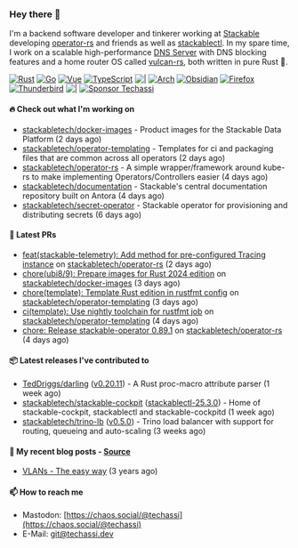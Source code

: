 ### Hey there 👋

I'm a backend software developer and tinkerer working at [Stackable][stackable] developing
[operator-rs][op-rs] and friends as well as [stackablectl][sctl]. In my spare time, I work
on a scalable high-performance [DNS Server][portal] with DNS blocking features and a home
router OS called [vulcan-rs][vulcan], both written in pure Rust 🦀.

[sctl]: https://github.com/stackabletech/stackable-cockpit
[op-rs]: https://github.com/stackabletech/operator-rs
[stackable]: https://github.com/stackabletech
[portal]: https://github.com/portal-rs/portal
[vulcan]: https://github.com/vulcan-rs

[![Rust](https://img.shields.io/badge/-Rust-141414?style=flat&logo=rust&logoColor=%23f97f39)](https://www.rust-lang.org/)
[![Go](https://img.shields.io/badge/-Go-141414?style=flat&logo=go&logoColor=%23f97f39)](https://go.dev/)
[![Vue](https://img.shields.io/badge/-Vue-141414?style=flat&logo=vuedotjs&logoColor=%23f97f39)](https://vuejs.org/)
[![TypeScript](https://img.shields.io/badge/-TypeScript-141414?style=flat&logo=typescript&logoColor=%23f97f39)](https://www.typescriptlang.org/)
![|](https://img.shields.io/badge/-%7C-141414?style=flat&logoColor=%23f97f39)
[![Arch](https://img.shields.io/badge/-Arch-141414?style=flat&logo=archlinux&logoColor=%23f97f39)](https://archlinux.org/)
[![Obsidian](https://img.shields.io/badge/-Obsidian-141414?style=flat&logo=obsidian&logoColor=%23f97f39)](https://obsidian.md/)
[![Firefox](https://img.shields.io/badge/-Firefox-141414?style=flat&logo=firefox&logoColor=%23f97f39)](https://www.mozilla.org/en-US/firefox/new/)
[![Thunderbird](https://img.shields.io/badge/-Thunderbird-141414?style=flat&logo=thunderbird&logoColor=%23f97f39)](https://www.thunderbird.net/en-US/)
![|](https://img.shields.io/badge/-%7C-141414?style=flat&logoColor=%23f97f39)
[![Sponsor Techassi](https://img.shields.io/badge/-Sponsor-141414?style=flat&logo=github&logoColor=%23f97f39)](https://github.com/sponsors/Techassi)

#### 🔥 Check out what I'm working on


- [stackabletech/docker-images](https://github.com/stackabletech/docker-images) - Product images for the Stackable Data Platform (2 days ago)
- [stackabletech/operator-templating](https://github.com/stackabletech/operator-templating) - Templates for ci and packaging files that are common across all operators (2 days ago)
- [stackabletech/operator-rs](https://github.com/stackabletech/operator-rs) - A simple wrapper/framework around kube-rs to make implementing Operators/Controllers easier (4 days ago)
- [stackabletech/documentation](https://github.com/stackabletech/documentation) - Stackable&#39;s central documentation repository built on Antora (4 days ago)
- [stackabletech/secret-operator](https://github.com/stackabletech/secret-operator) - Stackable operator for provisioning and distributing secrets (6 days ago)

#### 🧪 Latest PRs


- [feat(stackable-telemetry): Add method for pre-configured Tracing instance](https://github.com/stackabletech/operator-rs/pull/1001) on [stackabletech/operator-rs](https://github.com/stackabletech/operator-rs) (2 days ago)
- [chore(ubi8/9): Prepare images for Rust 2024 edition](https://github.com/stackabletech/docker-images/pull/1050) on [stackabletech/docker-images](https://github.com/stackabletech/docker-images) (3 days ago)
- [chore(template): Template Rust edition in rustfmt config](https://github.com/stackabletech/operator-templating/pull/498) on [stackabletech/operator-templating](https://github.com/stackabletech/operator-templating) (3 days ago)
- [ci(template): Use nightly toolchain for rustfmt job](https://github.com/stackabletech/operator-templating/pull/496) on [stackabletech/operator-templating](https://github.com/stackabletech/operator-templating) (4 days ago)
- [chore: Release stackable-operator 0.89.1](https://github.com/stackabletech/operator-rs/pull/999) on [stackabletech/operator-rs](https://github.com/stackabletech/operator-rs) (4 days ago)

#### 📦 Latest releases I've contributed to


- [TedDriggs/darling](https://github.com/TedDriggs/darling/releases/tag/v0.20.11) ([v0.20.11](https://github.com/TedDriggs/darling/releases/tag/v0.20.11)) - A Rust proc-macro attribute parser (1 week ago)
- [stackabletech/stackable-cockpit](https://github.com/stackabletech/stackable-cockpit/releases/tag/stackablectl-25.3.0) ([stackablectl-25.3.0](https://github.com/stackabletech/stackable-cockpit/releases/tag/stackablectl-25.3.0)) - Home of stackable-cockpit, stackablectl and stackable-cockpitd (1 week ago)
- [stackabletech/trino-lb](https://github.com/stackabletech/trino-lb/releases/tag/v0.5.0) ([v0.5.0](https://github.com/stackabletech/trino-lb/releases/tag/v0.5.0)) - Trino load balancer with support for routing, queueing and auto-scaling (3 weeks ago)

#### 📜 My recent blog posts - [Source](https://github.com/Techassi/page)


- [VLANs - The easy way](https://techassi.dev/posts/vlans-the-easy-way/) (3 years ago)

#### 📫 How to reach me

- Mastodon: [https://chaos.social/@techassi](https://chaos.social/@techassi)
- E-Mail: git@techassi.dev
